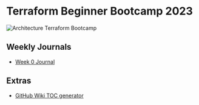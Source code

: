 # Terraform Beginner Bootcamp 2023


![Architecture Terraform Bootcamp](https://github.com/ntando-mv15/terraform-beginner-bootcamp-2023/assets/88146095/f9762557-1104-4f18-9c8a-85e77256022b)

## Weekly Journals
 - [Week 0 Journal](journal/Week0.md)

##  Extras
 - [GitHub Wiki TOC generator](https://ecotrust-canada.github.io/markdown-toc/)
